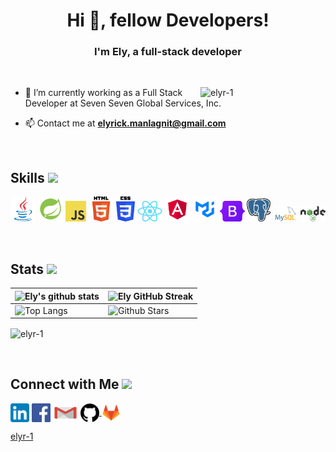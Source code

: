 <h1 align="center">Hi 👋, fellow Developers!</h1>
<h3 align="center">I'm Ely, a full-stack developer </h3>

<br>

<p><img align="right" src="https://raw.githubusercontent.com/elyr-1/images-src/main/images/statistics.gif" alt="elyr-1" width = 200px /></p>

- 🌱 I’m currently working as a Full Stack Developer at Seven Seven Global Services, Inc.

- 📫 Contact me at **elyrick.manlagnit@gmail.com**

<br>

<h2> Skills <img src = "https://media2.giphy.com/media/QssGEmpkyEOhBCb7e1/giphy.gif?cid=ecf05e47a0n3gi1bfqntqmob8g9aid1oyj2wr3ds3mg700bl&rid=giphy.gif" width = 32px> </h2>
<p align="left">
    <a>
    <img
      src="https://raw.githubusercontent.com/elyr-1/images-src/19dfbbf92f7d9b0955404e9ad78c1ff2c9ed6cdb/images/java.svg" alt="java" width="40"
      height="40" />
    </a>
    <a>
    <img
      src="https://raw.githubusercontent.com/elyr-1/images-src/main/images/spring.png" alt="spring" width="40" height="40" />
    </a>
    <a>
        <img src="https://raw.githubusercontent.com/elyr-1/images-src/main/images/js.png" alt="javascript" width="33" height="33" />
    <a>
    <a>
        <img src="https://raw.githubusercontent.com/elyr-1/images-src/main/images/html.png" alt="html5" width="40" height="40" />
    </a>
    <a>
        <img src="https://raw.githubusercontent.com/elyr-1/images-src/main/images/css.png" alt="css3" width="30" height="40" />
    </a>
    <a>
    <img src="https://raw.githubusercontent.com/elyr-1/images-src/main/images/reactjs.png" alt="reactjs" width="40" height="33" />
    </a>
    <a>
        <img src="https://raw.githubusercontent.com/elyr-1/images-src/main/images/angular.png" alt="angular" width="40" height="40" />
    </a>
    <a>
        <img src="https://raw.githubusercontent.com/elyr-1/images-src/main/images/mui.png" alt="material-ui" width="40" height="40" />
    </a>
    <a>
        <img src="https://raw.githubusercontent.com/elyr-1/images-src/main/images/bootstrap.png" alt="bootstrap" width="40" height="33" />
    </a>
    <a>
    <img src="https://raw.githubusercontent.com/elyr-1/images-src/main/images/postgre.png" alt="postgresql" width="37.5" height="37.5" />
    </a>
    <a>
    <img src="https://raw.githubusercontent.com/elyr-1/images-src/main/images/mysql.png" alt="mysql" width="40" height="25" />
    </a>
    <a>
    <img src="https://raw.githubusercontent.com/elyr-1/images-src/main/images/nodejs.png" alt="nodejs" width="40" height="25" />
</p>

<br>

<h2> Stats <img src = "https://media2.giphy.com/media/QssGEmpkyEOhBCb7e1/giphy.gif?cid=ecf05e47a0n3gi1bfqntqmob8g9aid1oyj2wr3ds3mg700bl&rid=giphy.gif" width = 32px> </h2>

| ![Ely's github stats](https://github-readme-stats.vercel.app/api?username=elyr-1&show_icons=true&theme=tokyonight) | ![Ely GitHub Streak](https://github-readme-streak-stats.herokuapp.com/?user=elyr-1&theme=tokyonight)                                                                                                              |
| ------------------------------------------------------------------------------------------------------------------ | ----------------------------------------------------------------------------------------------------------------------------------------------------------------------------------------------------------------- |
| ![Top Langs](https://github-readme-stats.vercel.app/api/top-langs/?username=elyr-1&theme=tokyonight)               | ![Github Stars](https://github-readme-stats.vercel.app/api?username=elyr-1&show_icons=true&locale=en&count_private=true&hide_rank=true&custom_title=My%20GitHub%20Stats&disable_animations=true&theme=tokyonight) |

<p>
    <img align="center" src="https://github-readme-stats.vercel.app/api/top-langs?username=elyr-1&show_icons=true&locale=en&bg_color=0d1117&text_color=ffffff&layout=compact"
    alt="elyr-1" bg_color=#808080/>
</p>
<br>

<h2> Connect with Me <img src = "https://media2.giphy.com/media/QssGEmpkyEOhBCb7e1/giphy.gif?cid=ecf05e47a0n3gi1bfqntqmob8g9aid1oyj2wr3ds3mg700bl&rid=giphy.gif" width = 32px> </h2>
<p align="left">
    <a href="https://www.linkedin.com/in/elyrm/" target="_blank"><img align="center"
      src="https://raw.githubusercontent.com/elyr-1/images-src/main/images/linkedin.png"
      alt="adam pithewan" height="30" width="30" /></a>
    <a href="https://www.facebook.com/elyboyy" target="_blank"><img align="center"
      src="https://raw.githubusercontent.com/elyr-1/images-src/main/images/fb.png"
      alt="adam pithen wala" height="30" width="30" /></a>
    <a href="mailto:elyrick.manlagnit@gmail.com" target="_blank"><img align="center"
      src="https://raw.githubusercontent.com/elyr-1/images-src/main/images/gmail.png"
      alt="gmail" height="27.5" width="40" /></a>
    <a href="https://github.com/elyr-1" target="_blank"><img align="center"
      src="https://raw.githubusercontent.com/elyr-1/images-src/main/images/github.png"
      alt="github" height="30" width="30" />
    </a>
    <a href="https://gitlab.com/elyr" target="_blank"><img align="center"
      src="https://raw.githubusercontent.com/elyr-1/images-src/main/images/gitlab.png"
      alt="gitlab" height="30" width="30" />
    </a>
</p>

[elyr-1](https://github.com/elyr-1)
